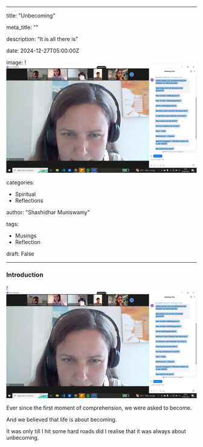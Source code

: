 
---

title: "Unbecoming"

meta_title: ""

description: "It is all there is"

date: 2024-12-27T05:00:00Z

image:   !![Image Description](/images/Screenshot%20(2).png)

categories: 
- Spiritual
- Reflections

author: "Shashidhar Muniswamy"

tags: 
- Musings
- Reflection

draft: False

---

  

### Introduction

   !![Image Description](/images/Screenshot%20(2).png)

Ever since the first moment of comprehension, we were asked to become.

And we believed that life is about becoming.

It was only till I hit some hard roads did I realise that it was always about unbecoming.